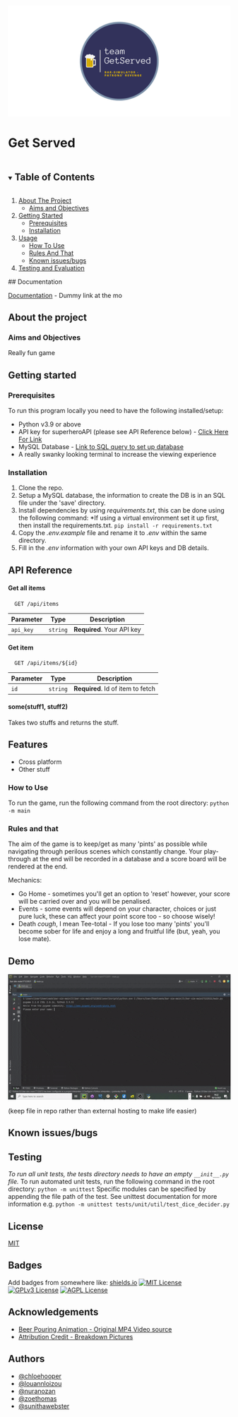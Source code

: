 ![TeamGetServedLogo.png](readme_images/TeamGetServedLogo.png)

# Get Served

<!-- TABLE OF CONTENTS -->
<details open="open">
    <summary><h2 style="display: inline-block">Table of Contents</h2></summary>
    <ol>
        <li>
            <a href="#about-the-project">About The Project</a>
            <ul>
                <li><a href="#aims-and-objectives">Aims and Objectives</a></li>
            </ul>
        </li>
        <li>
            <a href="#getting-started">Getting Started</a>
            <ul>
                <li><a href="#prerequisites">Prerequisites</a></li>
                <li><a href="#installation">Installation</a></li>
            </ul>
        </li>
        <li>
            <a href="#usage">Usage</a>
            <ul>
                <li><a href="#how-to-use">How To Use</a></li>
                <li><a href="#rules-and-that">Rules And That</a></li>
                <li><a href="#known-issues">Known issues/bugs</a></li>
            </ul>
        </li>
        <li><a href="#testing-and-evaluation">Testing and Evaluation</a></li>
    </ol>
</details>
## Documentation

[Documentation](https://linktodocumentation) \- Dummy link at the mo

## About the project

### Aims and Objectives

Really fun game

## Getting started

### Prerequisites

To run this program locally you need to have the following installed/setup:

- Python v3.9 or above
- API key for superheroAPI (please see API Reference below) - [Click Here For Link](https://superheroapi.com/)
- MySQL Database - [Link to SQL query to set up database](/C:/Users/User/AppData/Local/Temp/20dGyoUwWkPKMir6aoqSslqIDpw/resources/save/game_database.sql "../save/game_database.sql")
- A really swanky looking terminal to increase the viewing experience

### Installation

1.  Clone the repo.
2.  Setup a MySQL database, the information to create the DB is in an SQL file under the 'save' directory.
3.  Install dependencies by using *requirements.txt*, this can be done using the following command:
    *If using a virtual environment set it up first, then install the requirements.txt.
    `pip install -r requirements.txt`
4.  Copy the *.env.example* file and rename it to *.env* within the same directory.
5.  Fill in the *.env* information with your own API keys and DB details.

## API Reference

#### Get all items

```http
  GET /api/items
```

| Parameter | Type | Description |
| --- | --- | --- |
| `api_key` | `string` | **Required**. Your API key |

#### Get item

```http
  GET /api/items/${id}
```

| Parameter | Type | Description |
| --- | --- | --- |
| `id` | `string` | **Required**. Id of item to fetch |

#### some(stuff1, stuff2)

Takes two stuffs and returns the stuff.

## Features

- Cross platform
- Other stuff

### How to Use

To run the game, run the following command from the root directory:
`python -m main`

### Rules and that

The aim of the game is to keep/get as many 'pints' as possible while navigating through perilous scenes which constantly change. Your play-through at the end will be recorded in a database and a score board will be rendered at the end.

Mechanics:

- Go Home - sometimes you'll get an option to 'reset' however, your score will be carried over and you will be penalised.
- Events - some events will depend on your character, choices or just pure luck, these can affect your point score too - so choose wisely!
- Death *cough*, I mean Tee-total - If you lose too many 'pints' you'll become sober for life and enjoy a long and fruitful life (but, yeah, you lose mate).

## Demo

![Bar-Sim-Demo.gif](readme_images/Bar-Sim-Demo.gif)

(keep file in repo rather than external hosting to make life easier)

## Known issues/bugs

## Testing

*To run all unit tests, the tests directory needs to have an empty `__init__.py` file.*
To run automated unit tests, run the following command in the root directory:
`python -m unittest`
Specific modules can be specified by appending the file path of the test. See unittest documentation for more information e.g.
`python -m unittest tests/unit/util/test_dice_decider.py`

## License

[MIT](https://choosealicense.com/licenses/mit/)

## Badges

Add badges from somewhere like: [shields.io](https://shields.io/)
[![MIT License](https://img.shields.io/apm/l/atomic-design-ui.svg)](https://github.com/tterb/atomic-design-ui/blob/master/LICENSEs)
[![GPLv3 License](https://img.shields.io/badge/License-GPL%20v3-yellow.svg)](https://opensource.org/licenses/)
[![AGPL License](https://img.shields.io/badge/license-AGPL-blue.svg)](http://www.gnu.org/licenses/agpl-3.0)

## Acknowledgements

- [Beer Pouring Animation - Original MP4 Video source](https://pixabay.com/videos/beer-glass-pouring-drink-bar-pub-67395/)
- [Attribution Credit - Breakdown Pictures](https://pixabay.com/users/breakdownpictures-12141240/?utm_source=link-attribution&utm_medium=referral&utm_campaign=image&utm_content=67395)

## Authors

- [@chloehooper](https://github.com/chloeh98)
- [@louannloizou](https://github.com/louannl)
- [@nuranozan](https://github.com/nuran-o)
- [@zoethomas](https://github.com/zoerthomas)
- [@sunithawebster](https://github.com/SunithaWebster)